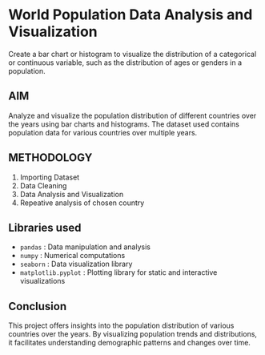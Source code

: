 # World Population Data Analysis and Visualization
Create a bar chart or histogram to visualize the distribution of a categorical or continuous variable, such as the distribution of ages or genders in a population.

## AIM
Analyze and visualize the population distribution of different countries over the years using bar charts and histograms. The dataset used contains population data for various countries over multiple years.

## METHODOLOGY
1. Importing Dataset
2. Data Cleaning
3. Data Analysis and Visualization
4. Repeative analysis of chosen country

## Libraries used
- `pandas` : Data manipulation and analysis
- `numpy` : Numerical computations
-  `seaborn` : Data visualization library 
-  `matplotlib.pyplot` : Plotting library for static and interactive visualizations

## Conclusion
This project offers insights into the population distribution of various countries over the years. By visualizing population trends and distributions, it facilitates understanding demographic patterns and changes over time.
